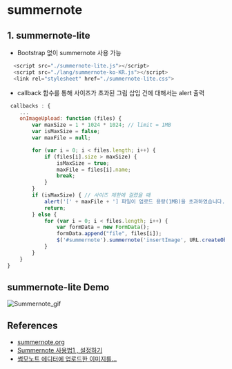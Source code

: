 # summernote

## 1. summernote-lite
- Bootstrap 없이 summernote 사용 가능  
```javascript
  <script src="./summernote-lite.js"></script>
  <script src="./lang/summernote-ko-KR.js"></script>
  <link rel="stylesheet" href="./summernote-lite.css">
```  

- callback 함수를 통해 사이즈가 초과된 그림 삽입 건에 대해서는 alert 출력
```javascript
 callbacks : {
    ...
    onImageUpload: function (files) {
        var maxSize = 1 * 1024 * 1024; // limit = 1MB
        var isMaxSize = false;
        var maxFile = null;

        for (var i = 0; i < files.length; i++) {
            if (files[i].size > maxSize) {
                isMaxSize = true;
                maxFile = files[i].name;
                break;
            }
        }
        if (isMaxSize) { // 사이즈 제한에 걸렸을 때
            alert('[' + maxFile + '] 파일이 업로드 용량(1MB)을 초과하였습니다.');
            return;
        } else {
            for (var i = 0; i < files.length; i++) {
                var formData = new FormData();
                formData.append("file", files[i]);
                $('#summernote').summernote('insertImage', URL.createObjectURL(files[i]));
            }
        }
    }
}
```
## summernote-lite Demo
![Summernote_gif](https://github.com/chaeha93/MorningCodeDiary/assets/57698563/91604564-5763-4bb1-b3e9-9c5680e1ad26) 

## References
- [summernote.org](https://summernote.org/getting-started/#basic-api)
- [Summernote 사용법1 , 설정하기](https://velog.io/@rhdguswlx/Summernote-%EC%82%AC%EC%9A%A9%EB%B2%95-%EC%8D%B8%EB%A8%B8%EB%85%B8%ED%8A%B8-%EC%82%AC%EC%9A%A9%EB%B2%95)
- [썸모노트 에디터에 업로드한 이미지를...](https://mabb.tistory.com/302)
